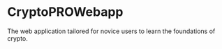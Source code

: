 # CryptoPROWebapp
The web application tailored for novice users to learn the foundations of crypto.
